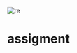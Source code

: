 ![re](https://user-images.githubusercontent.com/80622132/128630482-739919c3-631c-49cf-97aa-423d98731cb8.JPG)
# assigment
